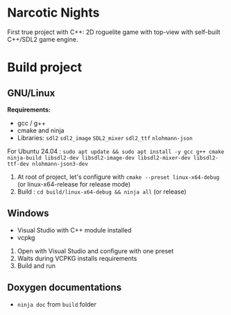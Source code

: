 # Narcotic Nights

First true project with C++: 2D roguelite game with top-view with self-built C++/SDL2 game engine.

# Build project

## GNU/Linux

**Requirements:** 
- gcc / g++
- cmake and ninja
- Libraries: ``sdl2`` ``sdl2_image`` ``SDL2_mixer`` ``sdl2_ttf`` ``nlohmann-json``

For Ubuntu 24.04 : ``sudo apt update && sudo apt install -y gcc g++ cmake ninja-build libsdl2-dev libsdl2-image-dev libsdl2-mixer-dev libsdl2-ttf-dev nlohmann-json3-dev``

1) At root of project, let's configure with ``cmake --preset linux-x64-debug`` (or linux-x64-release for release mode)
2) Build : ``cd build/linux-x64-debug && ninja all`` (or release)

## Windows
- Visual Studio with C++ module installed
- vcpkg
  
1) Open with Visual Studio and configure with one preset
2) Waits during VCPKG installs requirements
3) Build and run

## Doxygen documentations

- ``ninja doc`` from ``build`` folder
